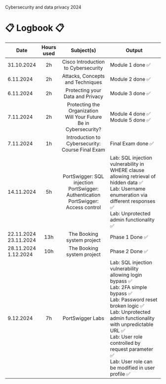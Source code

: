 Cybersecurity and data privacy 2024

# :clipboard: **Logbook** :clipboard:

| Date  | Hours used | Subject(s)  | Output |
| ------------- |     :---:      | :---: | ------------- |
| 31.10.2024  | 2h  | Cisco Introduction to Cybersecurity  | Module 1 done :white_check_mark: |
| 6.11.2024  | 2h  | Attacks, Concepts and Techniques | Module 2 done :white_check_mark: |
| 6.11.2024  | 2h  | Protecting your Data and Privacy | Module 3 done :white_check_mark: |
| 7.11.2024  | 2h  | Protecting the Organization<br>Will Your Future Be in Cybersecurity? | Module 4 done :white_check_mark:<br>Module 5 done :white_check_mark: |
| 7.11.2024  | 1h  | Introduction to Cybersecurity: Course Final Exam | Final Exam done :white_check_mark: |
| 14.11.2024  | 5h  | PortSwigger: SQL injection<br>PortSwigger: Authentication<br>PortSwigger: Access control | Lab: SQL injection vulnerability in WHERE clause allowing retrieval of hidden data :white_check_mark:<br>Lab: Username enumeration via different responses :white_check_mark:<br>Lab: Unprotected admin functionality :white_check_mark:|
| 22.11.2024<br>23.11.2024  | 13h  | The Booking system project | Phase 1 Done :white_check_mark:|
| 28.11.2024<br>1.12.2024  | 10h  | The Booking system project | Phase 2 Done :white_check_mark:|
| 9.12.2024  | 7h  | PortSwigger Labs | Lab: SQL injection vulnerability allowing login bypass :white_check_mark:<br>Lab: 2FA simple bypass :white_check_mark:<br>Lab: Password reset broken logic :white_check_mark:<br>Lab: Unprotected admin functionality with unpredictable URL :white_check_mark:<br>Lab: User role controlled by request parameter :white_check_mark:<br>Lab: User role can be modified in user profile :white_check_mark:|
